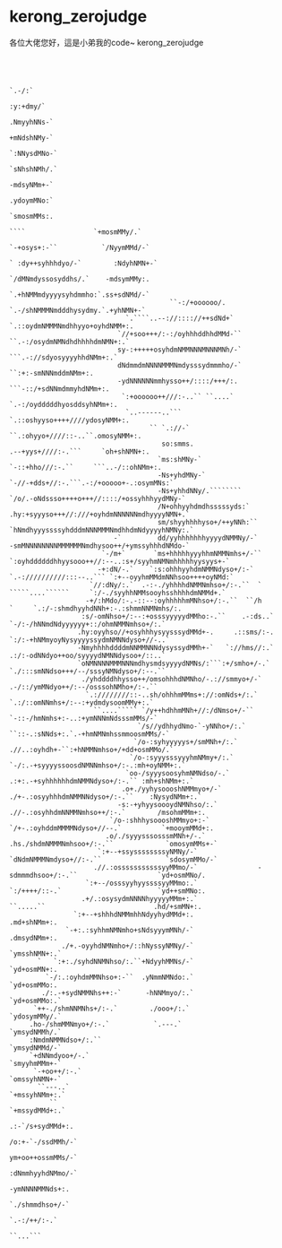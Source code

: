 # kerong_zerojudge
各位大佬您好，這是小弟我的code~
kerong_zerojudge




```

                                                                                                                                  
                                                                                                                                  
                                                                                                 `.-/:`                           
                                                                                                 :y:+dmy/`                        
                                                                                                 .NmyyhNNs-`                      
                                                                                                  +mNdshNMy-`                     
                                                                                                  `:NNysdMNo-`                    
                                                                                                   `sNhshNMh/.`                   
                                                                                                    -mdsyNMm+-`                   
                                                                                                    .ydoymMNo:`                   
                                                                                                    `smosmMMs:.                   
                                                                               ````                 `+mosmMMy/.`                  
                                                                             `-+osys+:-``           `/NyymMMd/-`                  
                                                                           ` :dy++syhhhdyo/-`        :NdyhNMN+-`                  
                                                                             `/dMNmdyssosyddhs/.`    -mdsymMMy:.                  
                                                                              `.+hNMMmdyyyysyhdmmho:`.ss+sdNMd/-`                 
                                        ``-:/+oooooo/.                         `.-/shNMMMNmdddhysydmy.`.+yhNMN+-`                 
                             `.````..--://:::://++sdNd+`                          `.::oydmNMMMNmdhhyyo+oyhdNMM+:.                 
                           `//+soo+++/:-:/oyhhhddhhdMMd-``                          ``.-:/osydmNMNdhdhhhhdmNMN+:.`                
                           sy-:+++++osyhdmNMMNNNMNNNMNh/-`                             ```.-://sdyosyyyyhhdNMm+:.`                
                           dNdmmdmNNNNMMMNmdysssydmmmho/-`                                  ``:+:-smNNNmddmNMm+:.                 
                           -ydNNNNNNmmhysso++/::::/+++/:.                               ```-::/+sdNNmdmmyhdNMm+:.                 
                            `:+oooooo++///:-..`` ``....`                              `.-:/oydddddhyosddsyhNMm+:.                 
                             `..------..```                                        `.::oshyyso++++////ydosyNMM+:.                 
                                   `` `.://-`                                   ``.:ohyyo+////::-..``.omosyNMM+:.                 
                                      so:smms.                                .--+yys+////:-.```     `oh+shNMN+:.                 
                                     `ms:shMNy-`                           `-::+hho///:-.``     ```..-/::ohNMm+:.                 
                                     -Ns+yhdMNy-`                       `-//-+dds+//:-.```.-:/+ooooo+-.:osymMNs:`                 
                                     -Ns+yhhdNNy/.````````            `/o/.-oNdssso++++o+++//::::/+ossyhhhyydMNy-`                
                                     /N+ohhyyhdmdhsssssyds:`          .hy:+syyyso+++//:///+oyhdmNNNNNNmdhyyyyNMN+.`               
                                     sm/shyyhhhhyso+/++yNNh:``        `hNmdhyyyssssyhdddmNNNMMMNmdhhdmNdyyyyhNMNy:.`              
                          -`         dd/yyhhhhhhhyyyydNMMNy/-`         -smMNNNNNNNNMMMMMMNmdhysoo++/+ymssyhhhdNMdo-`              
                       `-/m+`       `ms+hhhhhyyyhhmNMMNmhs+/-``         `:oyhddddddhhyysooo++//:--..:s+/syyhmNMNmhhhhhyysyys+-`   
                      -+:dN/-.`    `:s:ohhhyyhdmNMMNdyso+/:-`            `.-://////////:::--..``` `:+--oyyhmMMdmNNhsoo++++oyNMd:` 
                    `//:dNy/:.`  .-:-./yhhhhdNMMNmhso+/:-.``  `             `````....``````     `:/-./syyhhNMMsooyhsshhhhdmNMMd+.`
                   -+/:hMdo/:-.-::--:oyhhhhhmMNhso+/:-.``  ``/h                        `     `.:/-:shmdhyyhdNNh+:-.:shmmNNMNmhs/:.
                  :s/-omNhso+/:--:+osssyyyyydMMho:-.``    .-:ds..`                         `-/:-/hNNmdNdyyyyyy+::/ohmNMMNmhso+/:.`
                 .hy:oyyhso//+osyhhhysyysssydMMd+-.     .::sms/:-.                       `:/:-+hNMmyoyNysyyyyssydmNMNNdyso+//-..` 
                 -NmyhhhhddddmNNMMNNNdysyssydMMh+-`   `://hms//:.`                     .:/:-odNNdyo++oo/syyyydNMNNdysoo+/::..`    
                 `oNMNNNNMMMNNNmdhysmdsyyyydNMNs/:```:+/smho+/-.`                   `./:::smNNdso+++/--/sssyNMNdyso+/:--.``       
                  ./yhddddhhysso++/omsohhhdNMNho/-.://smmyo+/-`                   .-/::/ymMNdyo++/:--/osssohNMho+/:-.``           
                   `.:////////::-..sh/ohhhmMMms+://:omNds+/:.`                 `.:/::omNNmhs+/:--:+ydmdysoomMMy+:.`               
                     ``....````` `/y++hdhhmMNh+//:/dNmso+/-``                `-::-/hmNmhs+:-..:+ymNNNmNdsssmMMs/-`                
                                `/s//ydhhydNmo-`-yNNho+/:.`               ``::-.:sNNds+:.`.-+hmNMNmhssmmoosmMMs/-`                
                               `/o-:syhyyyyys+/smMNh+/:.`                .//..:oyhdh+-``:+hNMMNmhso+/+dd+osmMMo/.`                
                              `/o-:syyysssyyyhmNMmy+/:.`              `-/:.-+syyyyssoosdNMNNmhso+/:-.:mh+oyNMM+:.`                
                             `oo-/syyysoosyhmNMNdso/-.`             .:+:.-+syhhhhhhdmNMMNdyso+/:-.`` :mh+shNMm+:.`                
                            .o+./yyhysoooshNMMmyo+/-`             ./+-.:osyyhhhdmNMMNNdyso+/:-.``    :NysydNMm+:.`                
                           -s:-+yhyysoooydNMNhso/:.`            .//-.:osyhhdmNNMMNmhso++/:-.`        /msohmMMm+:.                 
                         `/o-:shhhysoooshMMmyo+:-`            `/+-.:oyhddmMMMMNdyso+//--.`          `+mooymMMd+:.                 
                        .o/./syyysssosssmMNh+/-.`            .hs./shdmNMMMNmhsoo+/:-.``             `omosymMMs+-`                 
                      `:+--+ssyssssssssyNMNy/-`              `dNdmNMMMNmdyso+//:-.``                `sdosymMMo/-`                 
                     .//.:osssssssssssyyMMmo/-`               -sdmmmdhsoo+/:-.``                    `yd+osmMNo/.                  
                   `:+--/osssyyhyyssssyyMMmo:.`                `:/++++/::-.`                        `yd++smMNo:.                  
                  .+/.:osysydmNNNNhyyyyyMMm+:.`                 ``.....``                           .hd/+smMN+:.                  
                `:+--+shhhdNMMmhhNdyyhydMMd+:.                                                      .md+shNMm+:.                  
              `-+:.:syhhmNMNmho+sNdsyyymMNh/-`                                                      .dmsydNMm+:.                  
             ./+.-oyyhdNMNmho+/::hNyssyNMNy/-`                                                      `ymsshNMN+:.`                 
       `   `:+:./syhdNNMNhso/:.``+NdyyhMMNs/-`                                                      `yd+osmMN+:.                  
         `-/:.:oyhdmMMNhso+:-``  .yNmmNMNdo:.`                                                      `yd+osmMMo:.                  
        ./:.-+sydNMMNhs++:-`      -hNNMmyo/:.`                                                      `yd+osmMMo:.`                 
      `++-./shmNNMNhs+/:-.`        ./ooo+/:.`                                                       `ydosymMMy/.`                 
     .ho-/shmMMNmyo+/:-.`           `.---.`                                                         `ymsydNMMh/.`                 
     :NmdmNMMNdso+/:.``                                                                             `ymsydNMMd/-`                 
     `+dNNmdyoo+/-.`                                                                                `smyyhmMMm+-`                 
      `-+oo++/:-.`                                                                                  `omssyhNMN+-`                 
       ``---..`                                                                                     `+mssyhNMm+:.`                
          ``                                                                                        `+mssydMMd+:.`                
                                                                                                 .:-`/s+sydMMd+:.                 
                                                                                                /o:+-`-/ssdMMh/-`                 
                                                                                                ym+oo++ossmMMs/-`                 
                                                                                                :dNmmhyyhdNMmo/-`                 
                                                                                                 -ymNNNNMMNds+:.                  
                                                                                                 `./shmmdhso+/-`                  
                                                                                                   `.-:/++/:-.`                   
                                                                                                     ``...```                     
                                                                                                                                  

```
